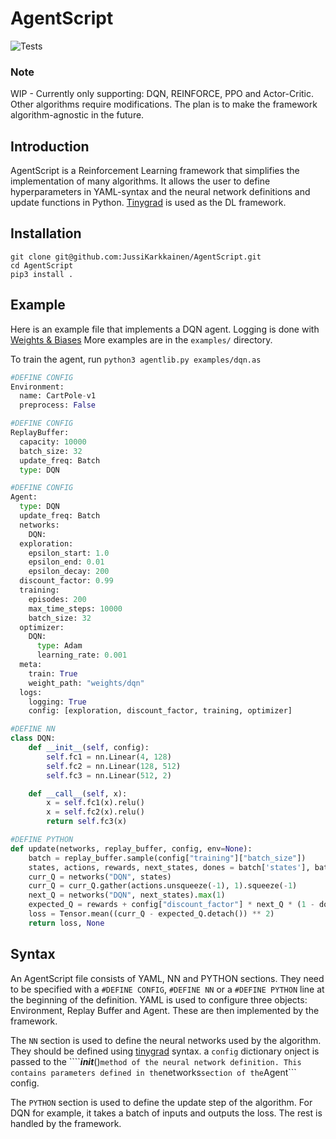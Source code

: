 # AgentScript
![Tests](https://github.com/JussiKarkkainen/AgentLib/actions/workflows/python-app.yml/badge.svg)

### Note
WIP - Currently only supporting: DQN, REINFORCE, PPO and Actor-Critic. Other algorithms require 
modifications. The plan is to make the framework algorithm-agnostic in the future.

## Introduction
AgentScript is a Reinforcement Learning framework that simplifies the implementation of many algorithms.
It allows the user to define hyperparameters in YAML-syntax and the neural network definitions and 
update functions in Python. [Tinygrad](https://github.com/tinygrad/tinygrad) is used as the DL framework.

## Installation
```
git clone git@github.com:JussiKarkkainen/AgentScript.git
cd AgentScript
pip3 install .
```

## Example
Here is an example file that implements a DQN agent. Logging is done with [Weights & Biases](https://wandb.ai/site)
More examples are in the ```examples/``` directory.

To train the agent, run ```python3 agentlib.py examples/dqn.as```

```python
#DEFINE CONFIG
Environment:
  name: CartPole-v1
  preprocess: False

#DEFINE CONFIG
ReplayBuffer:
  capacity: 10000
  batch_size: 32
  update_freq: Batch
  type: DQN

#DEFINE CONFIG
Agent:
  type: DQN
  update_freq: Batch
  networks:
    DQN:
  exploration:
    epsilon_start: 1.0
    epsilon_end: 0.01
    epsilon_decay: 200
  discount_factor: 0.99
  training:
    episodes: 200
    max_time_steps: 10000
    batch_size: 32
  optimizer:
    DQN:
      type: Adam
      learning_rate: 0.001
  meta:
    train: True
    weight_path: "weights/dqn"
  logs: 
    logging: True
    config: [exploration, discount_factor, training, optimizer]

#DEFINE NN
class DQN:
    def __init__(self, config):
        self.fc1 = nn.Linear(4, 128)
        self.fc2 = nn.Linear(128, 512)
        self.fc3 = nn.Linear(512, 2)

    def __call__(self, x):
        x = self.fc1(x).relu()
        x = self.fc2(x).relu()
        return self.fc3(x)

#DEFINE PYTHON
def update(networks, replay_buffer, config, env=None):
    batch = replay_buffer.sample(config["training"]["batch_size"])
    states, actions, rewards, next_states, dones = batch['states'], batch['actions'], batch['rewards'], batch['next_states'], batch['dones']
    curr_Q = networks("DQN", states)
    curr_Q = curr_Q.gather(actions.unsqueeze(-1), 1).squeeze(-1)
    next_Q = networks("DQN", next_states).max(1)
    expected_Q = rewards + config["discount_factor"] * next_Q * (1 - dones)
    loss = Tensor.mean((curr_Q - expected_Q.detach()) ** 2)
    return loss, None
```
## Syntax
An AgentScript file consists of YAML, NN and PYTHON sections. They need to be specified with a
```#DEFINE CONFIG```, ```#DEFINE NN``` or a ```#DEFINE PYTHON``` line at the beginning of the definition. YAML is
used to configure three objects: Environment, Replay Buffer and Agent. These are then implemented by the framework.

The ```NN``` section is used to define the neural networks used by the algorithm. They should be defined using [tinygrad](https://github.com/tinygrad/tinygrad) 
syntax. a ```config``` dictionary onject is passed to the ````___init___()``` method of the neural network definition. This contains parameters defined in the
```networks``` section of the ```Agent``` config.

The ```PYTHON``` section is used to define the update step of the algorithm. For DQN for example, it takes a batch of inputs and outputs the loss. The rest is 
handled by the framework. 

